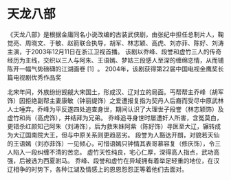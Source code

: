 # 天龙八部

《天龙八部》是根据金庸同名小说改编的古装武侠剧，由张纪中担任总制片人，鞠觉亮、周晓文、于敏、赵箭联合执导，胡军、林志颖、高虎、刘亦菲、陈好、刘涛主演，于2003年12月11日在浙江卫视首播。
该剧以乔峰、段誉和虚竹三人的传奇经历为主线，交织以三人与阿朱、王语嫣、梦姑三段感人至深的缠绵恋情，从而铺陈开一幅气势磅礴的江湖画卷 [1]  。
2004年，该剧获得第22届中国电视金鹰奖长篇电视剧优秀作品奖

北宋年间，外族纷纷觊觎大宋国土，形成汉、辽对立的局面。丐帮帮主乔峰（胡军饰）因拒绝副帮主妻康敏（钟丽缇饰）之爱遭报复指为契丹人后裔而受尽中原武林人士唾弃。乔峰为平反遂四处追查身世，期间认识了大理世子段誉（林志颖饰）及虚竹和尚（高虎饰），并结拜为兄弟。
乔峰追寻身世时屡遭奸人所害，含冤莫白，更错杀红颜知己阿朱（刘涛饰），后为救朱妹阿紫（陈好饰）寻医至大辽，辗转成为大辽国南院大王，但与中原关系则更趋恶劣。
段誉为人豁达开朗，对貌若天仙的王语嫣（刘亦菲饰）一见倾心，可惜语嫣只钟情其表哥慕容复（修庆饰），令三人陷入一段纠缠不清的苦恋。
虚竹天性纯良，宅心仁厚，深得高人指点，武功高强，后被选为西夏驸马。
乔峰、段誉和虚竹在异域拥有着举足轻重的地位，在汉辽相争的时势下，各种江湖及情感上的恩恩怨怨正等着他们去面对。